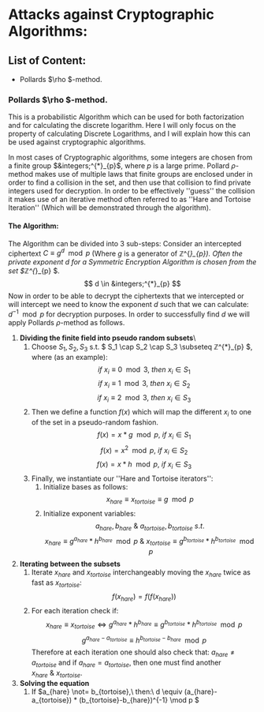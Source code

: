 # Attacks against Cryptographic Algorithms:
## List of Content:
* Pollards $\rho $-method.


### Pollards $\rho $-method.
This is a probabilistic Algorithm which can be used for both factorization and for calculating the discrete logarithm.
Here I will only focus on the property of calculating Discrete Logarithms, and I will explain how this can be used against cryptographic algorithms.

In most cases of Cryptographic algorithms, some integers are chosen from a finite group $&integers;^{*}_{p}$, where $p$ is a large prime.
Pollard $\rho$-method makes use of multiple laws that finite groups are enclosed under in order to find a collision in the set, and then use that collision to find private integers used for decryption. In order to be effectively ''guess'' the collision it makes use of an iterative method often referred to as ''Hare and Tortoise Iteration'' (Which will be demonstrated through the algorithm).
#### The Algorithm:
The Algorithm can be divided into 3 sub-steps:
Consider an intercepted ciphertext $C \equiv g^d \mod p$ (Where $g$ is a generator of &integers;^{*}_{p}). Often the private exponent $d$ for a Symmetric Encryption Algorithm is chosen from the set $&integers;^{*}_{p} $.
$$ d \in &integers;^{*}_{p} $$
Now in order to be able to decrypt the ciphertexts that we intercepted or will intercept we need to know the exponent $d$ such that we can calculate: $d^{-1} \mod p$ for decryption purposes. In order to successfully find $d$ we will apply Pollards $\rho$-method as follows.
1. **Dividing the finite field into pseudo random subsets**\
   1. Choose $S_1, S_2, S_3$ s.t. $ S_1 \cap S_2 \cap S_3 \subseteq &integers;^{*}_{p} $, where (as an example):
   $$ if\  x_i \equiv 0 \mod 3,\ then\ x_i \in S_1 $$
   $$ if\  x_i \equiv 1 \mod 3,\ then\ x_i \in S_2 $$
   $$ if\  x_i \equiv 2 \mod 3,\ then\ x_i \in S_3 $$
   2. Then we define a function $f(x)$ which will map the different $x_i$ to one of the set in a pseudo-random fashion.
   $$f(x) = x * g \mod p,\  if\ x_i \in S_1$$
   $$f(x) = x^2 \mod p,\ if\ x_i \in S_2    $$
   $$f(x) = x * h \mod p,\ if\ x_i \in S_3$$
   3. Finally, we instantiate our ''Hare and Tortoise iterators'':
      1. Initialize bases as follows:
   $$ x_{hare} \equiv x_{tortoise} \equiv g \mod p $$
      2. Initialize exponent variables:
      $$ a_{hare}, b_{hare}\ \& \ a_{tortoise}, b_{tortoise}\ s.t.$$ 
      $$ x_{hare} \equiv g^{a_{hare}}*h^{b_{hare}} \mod p\ \& \ x_{tortoise} \equiv g^{b_{tortoise}}*h^{b_{tortoise}} \mod p $$
2. **Iterating between the subsets**
   1. Iterate $x_{hare}$ and $x_{tortoise}$ interchangeably moving the $x_{hare}$ twice as fast as $x_{tortoise}$:
   $$ f(x_{hare}) = f(f(x_{hare}))$$
   2. For each iteration check if:
   $$ x_{hare} \equiv x_{tortoise} \Leftrightarrow  g^{a_{hare}}*h^{b_{hare}} \equiv g^{b_{tortoise}}*h^{b_{tortoise}} \mod p$$
   $$ g^{a_{hare} - a_{tortoise}} \equiv h^{{b}_{tortoise}-b_{hare}} \mod p$$
   Therefore at each iteration one should also check that: $a_{hare} \not= a_{tortoise}$ and if $a_{hare} = a_{tortoise}$, then one must find another $x_{hare}\ \&\ x_{tortoise}$.
3. **Solving the equation**
   1. If $a_{hare} \not= b_{tortoise},\ then:\ d \equiv (a_{hare}-a_{tortoise}) * (b_{tortoise}-b_{hare})^{-1} \mod p $